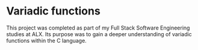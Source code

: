 # Variadic functions
This project was completed as part of my Full Stack Software Engineering studies at ALX. Its purpose was to gain a deeper understanding of variadic functions within the C language.
